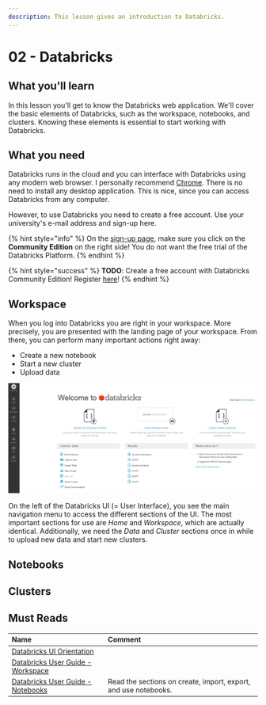 ```yaml
---
description: This lesson gives an introduction to Databricks.
---
```


# 02 - Databricks

## What you'll learn

In this lesson you'll get to know the Databricks web application. We'll cover the basic elements of Databricks, such as the workspace, notebooks, and clusters. Knowing these elements is essential to start working with Databricks.

## What you need

Databricks runs in the cloud and you can interface with Databricks using any modern web browser. I personally recommend [Chrome](https://www.google.de/chrome/). There is no need to install any desktop application. This is nice, since you can access Databricks from any computer.

However, to use Databricks you need to create a free account. Use your university's e-mail address and sign-up here.

{% hint style="info" %}
On the [sign-up page](https://databricks.com/try-databricks), make sure you click on the **Community Edition** on the right side! You do not want the free trial of the Databricks Platform.
{% endhint %}

{% hint style="success" %}
**TODO**: Create a free account with Databricks Community Edition! Register [here](https://databricks.com/try-databricks)!
{% endhint %}

## Workspace

When you log into Databricks you are right in your workspace. More precisely, you are presented with the landing page of your workspace. From there, you can perform many important actions right away:

* Create a new notebook
* Start a new cluster
* Upload data

![Landing page of Databricks Community Edition](../../.gitbook/assets/databricks_ui.png)

On the left of the Databricks UI \(= User Interface\), you see the main navigation menu to access the different sections of the UI. The most important sections for use are _Home_ and _Workspace_, which are actually identical. Additionally, we need the _Data_ and _Cluster_ sections once in while to upload new data and start new clusters.

## Notebooks

## Clusters

## Must Reads

| Name | Comment |
| :--- | :--- |
| [Databricks UI Orientation](https://docs.databricks.com/getting-started/quick-start.html#step-1-orient-yourself-to-the-databricks-ui) |  |
| [Databricks User Guide - Workspace](https://docs.databricks.com/user-guide/workspace.html#workspace) |  |
| [Databricks User Guide - Notebooks](https://docs.databricks.com/user-guide/notebooks/index.html#notebooks) | Read the sections on create, import, export, and use notebooks. |



